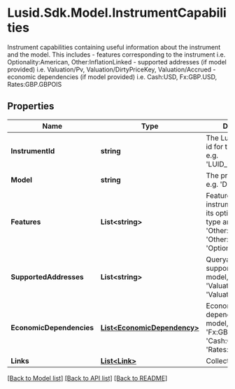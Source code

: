 # Lusid.Sdk.Model.InstrumentCapabilities
Instrument capabilities containing useful information about the instrument and the model. This includes  - features corresponding to the instrument i.e. Optionality:American, Other:InflationLinked  - supported addresses (if model provided) i.e. Valuation/Pv, Valuation/DirtyPriceKey, Valuation/Accrued  - economic dependencies (if model provided) i.e. Cash:USD, Fx:GBP.USD, Rates:GBP.GBPOIS

## Properties

Name | Type | Description | Notes
------------ | ------------- | ------------- | -------------
**InstrumentId** | **string** | The Lusid insturment id for the instrument e.g. &#39;LUID_00003D4X&#39;. | [optional] 
**Model** | **string** | The pricing model e.g. &#39;Discounting&#39;. | [optional] 
**Features** | **List&lt;string&gt;** | Features of the instrument describing its optionality, payoff type and more e.g. &#39;Other:Callable&#39;, &#39;Other:Delivery&#39;, &#39;Optionality:European&#39; | [optional] 
**SupportedAddresses** | **List&lt;string&gt;** | Queryable addresses supported by the model, e.g. &#39;Valuation/Pv&#39;, &#39;Valuation/Accrued&#39;. | [optional] 
**EconomicDependencies** | [**List&lt;EconomicDependency&gt;**](EconomicDependency.md) | Economic dependencies for the model, e.g. &#39;Fx:GBP.USD&#39;, &#39;Cash:GBP&#39;, &#39;Rates:GBP.GBPOIS&#39;. | [optional] 
**Links** | [**List&lt;Link&gt;**](Link.md) | Collection of links. | [optional] 

[[Back to Model list]](../README.md#documentation-for-models) [[Back to API list]](../README.md#documentation-for-api-endpoints) [[Back to README]](../README.md)

